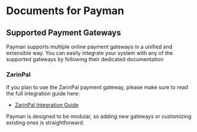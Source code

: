 # Documents for Payman

## Supported Payment Gateways
Payman supports multiple online payment gateways in a unified and extensible way. You can easily integrate your system with any of the supported gateways by following their dedicated documentation

### ZarinPal
If you plan to use the ZarinPal payment gateway, please make sure to read the full integration guide here:
- [ZarinPal Integration Guide](./gateways/zarinpal.md)


Payman is designed to be modular, so adding new gateways or customizing existing ones is straightforward.
